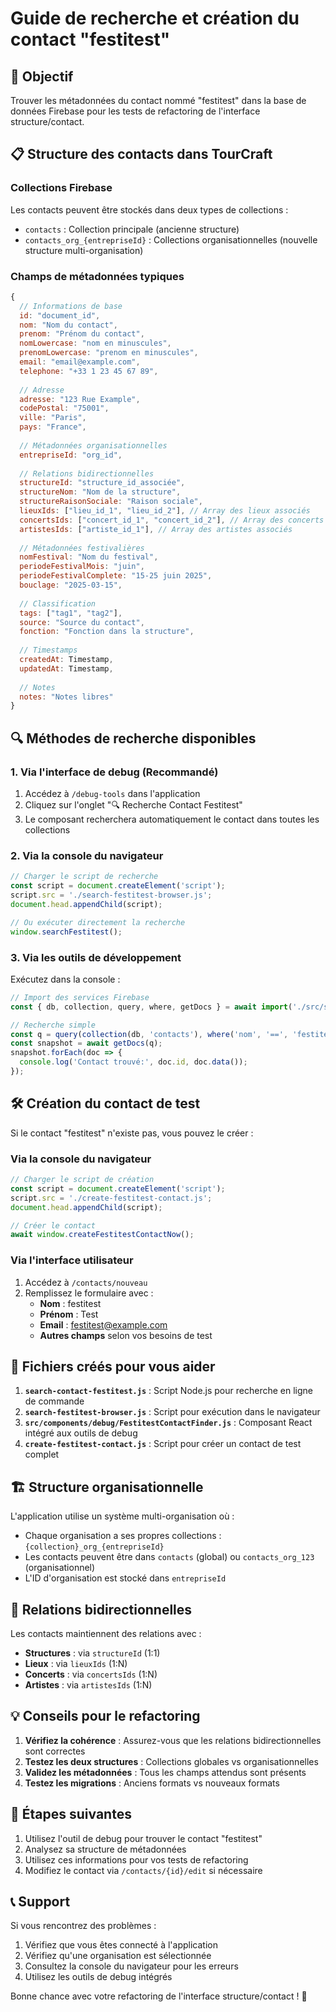 # Guide de recherche et création du contact "festitest"

## 🎯 Objectif
Trouver les métadonnées du contact nommé "festitest" dans la base de données Firebase pour les tests de refactoring de l'interface structure/contact.

## 📋 Structure des contacts dans TourCraft

### Collections Firebase
Les contacts peuvent être stockés dans deux types de collections :
- `contacts` : Collection principale (ancienne structure)
- `contacts_org_{entrepriseId}` : Collections organisationnelles (nouvelle structure multi-organisation)

### Champs de métadonnées typiques
```javascript
{
  // Informations de base
  id: "document_id",
  nom: "Nom du contact",
  prenom: "Prénom du contact", 
  nomLowercase: "nom en minuscules",
  prenomLowercase: "prenom en minuscules",
  email: "email@example.com",
  telephone: "+33 1 23 45 67 89",
  
  // Adresse
  adresse: "123 Rue Example",
  codePostal: "75001",
  ville: "Paris",
  pays: "France",
  
  // Métadonnées organisationnelles
  entrepriseId: "org_id",
  
  // Relations bidirectionnelles
  structureId: "structure_id_associée",
  structureNom: "Nom de la structure",
  structureRaisonSociale: "Raison sociale",
  lieuxIds: ["lieu_id_1", "lieu_id_2"], // Array des lieux associés
  concertsIds: ["concert_id_1", "concert_id_2"], // Array des concerts associés
  artistesIds: ["artiste_id_1"], // Array des artistes associés
  
  // Métadonnées festivalières
  nomFestival: "Nom du festival",
  periodeFestivalMois: "juin",
  periodeFestivalComplete: "15-25 juin 2025",
  bouclage: "2025-03-15",
  
  // Classification
  tags: ["tag1", "tag2"],
  source: "Source du contact",
  fonction: "Fonction dans la structure",
  
  // Timestamps
  createdAt: Timestamp,
  updatedAt: Timestamp,
  
  // Notes
  notes: "Notes libres"
}
```

## 🔍 Méthodes de recherche disponibles

### 1. Via l'interface de debug (Recommandé)
1. Accédez à `/debug-tools` dans l'application
2. Cliquez sur l'onglet "🔍 Recherche Contact Festitest"
3. Le composant recherchera automatiquement le contact dans toutes les collections

### 2. Via la console du navigateur
```javascript
// Charger le script de recherche
const script = document.createElement('script');
script.src = './search-festitest-browser.js';
document.head.appendChild(script);

// Ou exécuter directement la recherche
window.searchFestitest();
```

### 3. Via les outils de développement
Exécutez dans la console :
```javascript
// Import des services Firebase
const { db, collection, query, where, getDocs } = await import('./src/services/firebase-service.js');

// Recherche simple
const q = query(collection(db, 'contacts'), where('nom', '==', 'festitest'));
const snapshot = await getDocs(q);
snapshot.forEach(doc => {
  console.log('Contact trouvé:', doc.id, doc.data());
});
```

## 🛠️ Création du contact de test

Si le contact "festitest" n'existe pas, vous pouvez le créer :

### Via la console du navigateur
```javascript
// Charger le script de création
const script = document.createElement('script');
script.src = './create-festitest-contact.js';
document.head.appendChild(script);

// Créer le contact
await window.createFestitestContactNow();
```

### Via l'interface utilisateur
1. Accédez à `/contacts/nouveau`
2. Remplissez le formulaire avec :
   - **Nom** : festitest
   - **Prénom** : Test
   - **Email** : festitest@example.com
   - **Autres champs** selon vos besoins de test

## 📁 Fichiers créés pour vous aider

1. **`search-contact-festitest.js`** : Script Node.js pour recherche en ligne de commande
2. **`search-festitest-browser.js`** : Script pour exécution dans le navigateur
3. **`src/components/debug/FestitestContactFinder.js`** : Composant React intégré aux outils de debug
4. **`create-festitest-contact.js`** : Script pour créer un contact de test complet

## 🏗️ Structure organisationnelle

L'application utilise un système multi-organisation où :
- Chaque organisation a ses propres collections : `{collection}_org_{entrepriseId}`
- Les contacts peuvent être dans `contacts` (global) ou `contacts_org_123` (organisationnel)
- L'ID d'organisation est stocké dans `entrepriseId`

## 🔄 Relations bidirectionnelles

Les contacts maintiennent des relations avec :
- **Structures** : via `structureId` (1:1)
- **Lieux** : via `lieuxIds` (1:N)
- **Concerts** : via `concertsIds` (1:N)
- **Artistes** : via `artistesIds` (1:N)

## 💡 Conseils pour le refactoring

1. **Vérifiez la cohérence** : Assurez-vous que les relations bidirectionnelles sont correctes
2. **Testez les deux structures** : Collections globales vs organisationnelles
3. **Validez les métadonnées** : Tous les champs attendus sont présents
4. **Testez les migrations** : Anciens formats vs nouveaux formats

## 🚀 Étapes suivantes

1. Utilisez l'outil de debug pour trouver le contact "festitest"
2. Analysez sa structure de métadonnées
3. Utilisez ces informations pour vos tests de refactoring
4. Modifiez le contact via `/contacts/{id}/edit` si nécessaire

## 📞 Support

Si vous rencontrez des problèmes :
1. Vérifiez que vous êtes connecté à l'application
2. Vérifiez qu'une organisation est sélectionnée
3. Consultez la console du navigateur pour les erreurs
4. Utilisez les outils de debug intégrés

Bonne chance avec votre refactoring de l'interface structure/contact ! 🎉